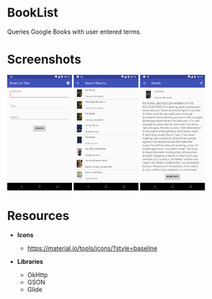 # BookList
Queries Google Books with user entered terms.

# Screenshots

<img src="pictures/Search_LandingScreen.png" width=30% /> <img src="pictures/SearchResults.png" width=30% /> <img src="pictures/Details.png" width=30% />

# Resources

- **Icons**
  - https://material.io/tools/icons/?style=baseline

- **Libraries**
  - OkHttp
  - GSON
  - Glide
